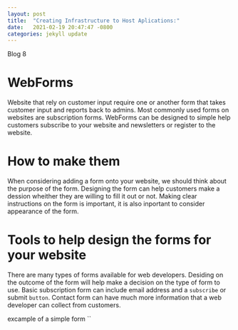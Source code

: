 ```yaml
---
layout: post
title:  "Creating Infrastructure to Host Aplications:"
date:   2021-02-19 20:47:47 -0800
categories: jekyll update
---
```

Blog 8


# WebForms
Website that rely on customer input require one or another form that takes customer input and reports back to admins. Most commonly used forms on websites are subscription forms. WebForms can be designed to simple help customers subscribe to your website and newsletters or register to the website. 



# How to make them
When considering adding a form onto your website, we should think about the purpose of the form. Designing the form can help customers make a dession wheither they are willing to fill it out or not. Making clear instructions on the form is important, it is also inportant to consider appearance of the form.


# Tools to help design the forms for your website
There are many types of forms available for web developers. Desiding on the outcome of the form will help make a decision on the type of form to use.
Basic subscription form can include email address and a `subscribe` or submit `button`. Contact form can have much more information that a web developer can collect from customers.


excample of a simple form
``





